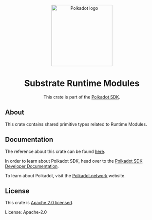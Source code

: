 <div align="center">

<img
alt="Polkadot logo" width="200"
src="https://raw.githubusercontent.com/paritytech/polkadot-sdk/rzadp/readmes/docs/images/Polkadot_Logo_Horizontal_Pink_BlackOnWhite.png">

# Substrate Runtime Modules

This crate is part of the [Polkadot SDK](https://github.com/paritytech/polkadot-sdk/).

</div>

## About

This crate contains shared primitive types related to Runtime Modules.

## Documentation

The reference about this crate can be found [here](https://paritytech.github.io/polkadot-sdk/master/sp_runtime).

In order to learn about Polkadot SDK, head over to the [Polkadot SDK Developer Documentation](https://paritytech.github.io/polkadot-sdk/master/polkadot_sdk_docs/index.html).

To learn about Polkadot, visit the [Polkadot.network](https://polkadot.network/) website.

## License

This crate is [Apache 2.0 licensed](https://spdx.org/licenses/Apache-2.0.html).

License: Apache-2.0
